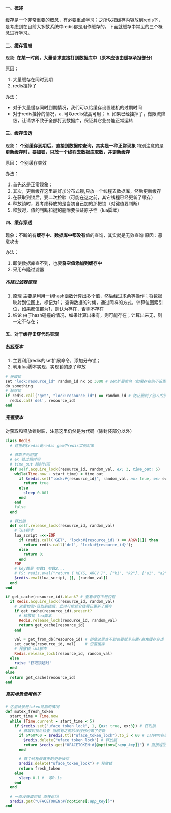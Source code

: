 #### 一、概述
缓存是一个非常重要的概念，有必要重点学习；之所以把缓存内容放到redis下，是考虑到在目前大多数系统中redis都是用作缓存的。下面就缓存中常见的三个概念进行学习。

#### 二、缓存雪崩
现象:
**在某一时刻，大量请求直接打到数据库中（原本应该由缓存承担部分）**

原因：
1. 大量缓存在同时到期
2. redis挂掉了

办法：
- 对于大量缓存同时到期情况，我们可以给缓存设置随机的过期时间
- 对于redis挂掉的情况，a. 可以redis做高可用； b. 如果已经挂掉了，做限流降级，让请求不致于全部打到数据库，保证其它业务能正常运转

#### 三、缓存击透
现象：
**个别缓存到期后，直接到数据库查询，其实是一种正常现象**
特别注意的是**更新缓存时，要加锁，只放一个线程去数据库取数，并更新缓存**

原因：
个别缓存失效

办法：
1. 首先这是正常现象；
2. 其次，更新缓存这里最好加分布式锁,只放一个线程去数据库，然后更新缓存
3. 在获取到锁后，要二次检验（可能在这之前，其它线程已经更新了缓存）
4. 释放锁时，要考虑释放的是当初自己加的那把锁（对键值要判断）
5. 释放时，值的判断和键的删除要保证原子性（lua脚本）

#### 四、缓存穿透
现象：不断的有**缓存中、数据库中都没有**值的查询，其实就是无效查询
原因：恶意攻击

办法：
1. 即使数据库查不到，也要**将空值添加到缓存中**
2. 采用布隆过滤器

##### 布隆过滤器原理
1. 原理
主要是利用一组hash函数计算出多个值，然后经过求余等操作；将数据映射到位图上，标记为1；
查询数据的时候，通过同样的方式，计算位图索引位，如果都值都为1，则认为存在，否则不存在
2. 结论
   由于hash碰撞的情况，如果计算出来有，则可能存在；计算出来无，则一定不存在；

#### 五、对于缓存击穿代码实现
##### 初级版本
1. 主要利用redis的set扩展命令，添加分布锁；
2. 利用lua脚本实现，实现锁的原子释放


```ruby
# 获取锁
set "lock:resource_id" random_id nx px 3000 # set扩展命令（如果存在则不设置，同时设置过期时间）
do_something
# 解除锁
if redis.call('get', "lock:resource_id") == random_id # 防止删到了别人的锁
  redis.cal('del', resource_id)
end
```

##### 完善版本
对获取和释放锁封装，注意这里仍然是为代码（除封装部分以外）

```ruby
class Redis
  # 这里的$redis是redis gem中redis实例对象

  # 获取不到阻塞
  # ex 锁过期时间
  # time_out 超时时间
  def self.acquire_lock(resource_id, random_val, ex: 3, time_out: 5)
    while(Time.now - start_time) < time_out
      if $redis.set("lock:#{resource_id}", random_val, nx: true, ex: ex)
        return true
      else
        sleep 0.001
      end
    end
    false
  end

  # 释放锁
  def self.release_lock(resource_id, random_val)
    # lua脚本
    lua_script =<<-EOF
      if (redis.call('GET', 'lock:#{resource_id}') == ARGV[1]) then
        return redis.call('del', 'lock:#{resource_id}');
      else
        return 0;
      end
    EOF
    # key数量 参数1 参数2...
    # PS: redis.eval("return { KEYS, ARGV }", ["k1", "k2"], ["a1", "a2"])
    $redis.eval(lua_script, [], [random_val])
  end
end

if get_cache(resource_id).blank? # 查看缓存中是否有
  if Redis.acquire_lock(resource_id, random_val)
    # 双重检验-获取到锁后，此时可能其它线程已更新了缓存
    if get_cache(resource_id).present?
      # 释放锁 lua脚本
      Redis.release_lock(resource_id, random_val)
      return get_cache(resource_id)
    end

    val = get_from_db(resource_id) # 即使这里查不到也要赋予空置/避免缓存穿透
    set_cache(resource_id, val)    # 设置缓存
    # 释放锁 lua脚本
    Redis.release_lock(resource_id, random_val)
  else
    raise '获取锁超时'
  end
else
  return get_cache(resource_id)
end
```

##### 真实场景使用例子
```ruby
# 这里场景是token过期的情况
def mutex_fresh_token
  start_time = Time.now
  while (Time.current - start_time < 5)
    if $redis.set("uface_token_lock", 1, {nx: true, ex:3}) # 获取锁
      # 获取到锁后检查 当前有之前的线程已经做了更新
      if 6*60*60 - $redis.ttl("uface_token_lock").to_i < 60 # 1分钟内有更新
        $redis.delete("uface_token_lock") # 释放锁
        return $redis.get("UFACETOKEN:#{@options[:app_key]}") # 直接返回
      end

      # 首个线程做真正的更新操作
      $redis.delete("uface_token_lock") # 释放锁
      return fresh_token
    else
      sleep 0.1 #  等0.1s
    end
  end

  # 一直没获取到锁 直接返回
  $redis.get("UFACETOKEN:#{@options[:app_key]}")
end
```

